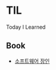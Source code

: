 # TIL
Today I Learned

## Book

- [소프트웨어 장인](https://github.com/kyh1126/TIL/blob/main/book/%EC%86%8C%ED%94%84%ED%8A%B8%EC%9B%A8%EC%96%B4_%EC%9E%A5%EC%9D%B8.md)
